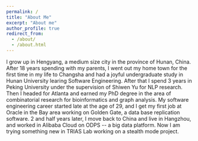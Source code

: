 ```yaml
---
permalink: /
title: "About Me"
excerpt: "About me"
author_profile: true
redirect_from: 
  - /about/
  - /about.html
---
```


I grow up in Hengyang, a medium size city in the province of Hunan, China. After 18 years spending with my parents, I went out my home town for the first time in my life to Changsha and had a joyful undergraduate study in Hunan University learing Software Engineering. After that I spend 3 years in Peking University under the supervision of Shiwen Yu for NLP research. Then I headed for Atlanta and earned my PhD degree in the area of combinatorial research for bioinformatics and graph analysis. My software engineering career started late at the age of 29, and I get my first job at Oracle in the Bay area working on Golden Gate, a data base replication software. 2 and half years later, I move back to China and live in Hangzhou, and worked in Alibaba Cloud on ODPS -- a big data platform. Now I am trying something new in TRIAS Lab working on a stealth mode project. 
